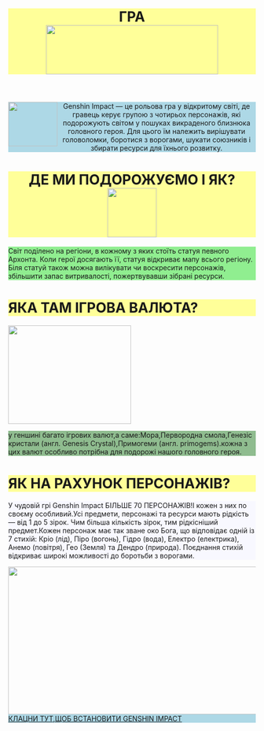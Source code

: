 <html>
    <body>
        <header style="background-color:#FFFF99">
            <h1 style="text-align:center">ГРА<br/>
            <img src="https://upload.wikimedia.org/wikipedia/ru/1/1d/%D0%9B%D0%BE%D0%B3%D0%BE%D1%82%D0%B8%D0%BF_%D0%B8%D0%B3%D1%80%D1%8B_Genshin_Impact.png"width="350px" height="100px"/>
</h1> 
<h1 style="text-align:center;font-family:cursive"></h1>
    </header>
        <main>
    <p style="background-color:LIGHTBLUE;text-align:center"><img src="https://i1.sndcdn.com/artworks-29AhHxe8mBOd49m2-ZQj2Mw-t500x500.jpg"style = "float:left" width="100px" height="90px">Genshin Impact — це рольова гра у відкритому світі, де гравець керує групою з чотирьох персонажів, які подорожують світом у пошуках викраденого близнюка головного героя. Для цього їм належить вирішувати головоломки, боротися з ворогами, шукати союзників і збирати ресурси для їхнього розвитку.</p>
    <h1 style=" background-color:#FFFF99;text-align:center">ДЕ МИ ПОДОРОЖУЄМО І ЯК?<img src="https://genapilot.ru/wp-content/uploads/2021/02/genshin-impact-characters-zodiac-1.jpg"weight="100px" height="100px"></h1>
    <p style="background-color:lightgreen">Світ поділено на регіони, в кожному з яких стоїть статуя певного Архонта. Коли герої досягають її, статуя відкриває мапу всього регіону. Біля статуй також можна вилікувати чи воскресити персонажів, збільшити запас витривалості, пожертвувавши зібрані ресурси.</p>
    <h1 style="background-color:#FFFF99">ЯКА ТАМ ІГРОВА ВАЛЮТА?</h1>
    <img src="https://wotpack.ru/wp-content/uploads/2021/10/%D0%A0%D0%B5%D1%88%D0%B5%D0%BD%D0%B8%D0%B5-%D0%BE%D1%88%D0%B8%D0%B1%D0%BE%D0%BA-%D0%B2-%D0%93%D0%B5%D0%BD%D1%88%D0%B8%D0%BD-%D0%98%D0%BC%D0%BF%D0%B0%D0%BA%D1%82.jpg" width="250px" height="200px">
    <p style="background-color:#8FBC8F">у геншині багато ігрових валют,а саме:Мора,Первородна смола,Генезіс кристали (англ. Genesis Crystal),Примогеми (англ. primogems).кожна з цих валют особливо потрібна для подорожі нашого головного героя.</p>
<h1 style="background-color:#FFFF99">ЯК НА РАХУНОК ПЕРСОНАЖІВ?</h1>
<p style="background-color:#F8F8FF"> У чудовій грі Genshin Impact БІЛЬШЕ 70 ПЕРСОНАЖІВ!І кожен з них по своєму особливий.Усі предмети, персонажі та ресурси мають рідкість — від 1 до 5 зірок. Чим більша кількість зірок, тим рідкісніший предмет.Кожен персонаж має так зване око Бога, що відповідає одній із 7 стихій: Кріо (лід), Піро (вогонь), Гідро (вода), Електро (електрика), Анемо (повітря), Гео (Земля) та Дендро (природа). Поєднання стихій відкриває широкі можливості до боротьби з ворогами.</p>
<img src="https://steamuserimages-a.akamaihd.net/ugc/1664602858659669917/6341D8D38B6559FE89143911C51178EB6FC4E9BC/?imw=512&&ima=fit&impolicy=Letterbox&imcolor=%23000000&letterbox=false" width="600px" height="300px"
        </main>
        <footer style="background:lightblue;">
            <a href= "https://genshin.hoyoverse.com/ru/home">КЛАЦНИ ТУТ,ЩОБ ВСТАНОВИТИ GENSHIN IMPACT</a>
        </footer>
        </body>
</html>
